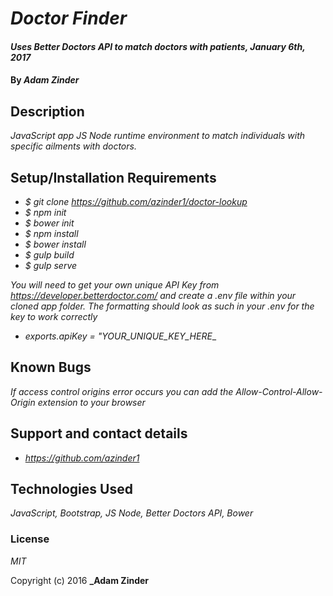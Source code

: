 # _Doctor Finder_

#### _Uses Better Doctors API to match doctors with patients, January 6th, 2017_

#### By _**Adam Zinder**_

## Description

_JavaScript app JS Node runtime environment to match individuals with specific ailments with doctors._

## Setup/Installation Requirements

* _$ git clone https://github.com/azinder1/doctor-lookup_
* _$ npm init_
* _$ bower init_
* _$ npm install_
* _$ bower install_
* _$ gulp build_
* _$ gulp serve_

_You will need to get your own unique API Key from https://developer.betterdoctor.com/ and create a .env file within your cloned app folder.  The formatting should look as such in your .env for the key to work correctly_
* _exports.apiKey = "YOUR_UNIQUE_KEY_HERE__

## Known Bugs

_If access control origins error occurs you can add the Allow-Control-Allow-Origin extension to your browser_

## Support and contact details

* _https://github.com/azinder1_

## Technologies Used

_JavaScript, Bootstrap, JS Node, Better Doctors API, Bower_

### License

*MIT*

Copyright (c) 2016 **_Adam Zinder**
